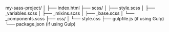 my-sass-project/
│
├── index.html
├── scss/
│   ├── style.scss
│   ├── _variables.scss
│   ├── _mixins.scss
│   ├── _base.scss
│   └── _components.scss
├── css/
│   └── style.css
├── gulpfile.js (if using Gulp)
└── package.json (if using Gulp)
